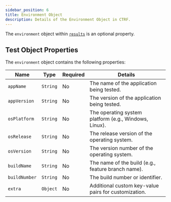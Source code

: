 ```yaml
---
sidebar_position: 6
title: Environment Object
description: Details of the Environment Object in CTRF.
---
```


The `environment` object within [`results`](/docs/schema/results) is an optional property.

## Test Object Properties

The `environment` object contains the following properties:

| Name           | Type     | Required | Details                                                      |
|----------------|----------|----------|--------------------------------------------------------------|
| `appName`      | `String` | No       | The name of the application being tested.                    |
| `appVersion`   | `String` | No       | The version of the application being tested.                 |
| `osPlatform`   | `String` | No       | The operating system platform (e.g., Windows, Linux).        |
| `osRelease`    | `String` | No       | The release version of the operating system.                 |
| `osVersion`    | `String` | No       | The version number of the operating system.                  |
| `buildName`    | `String` | No       | The name of the build (e.g., feature branch name).           |
| `buildNumber`  | `String` | No       | The build number or identifier.                              |
| `extra`        | `Object` | No       | Additional custom key-value pairs for customization.         |
